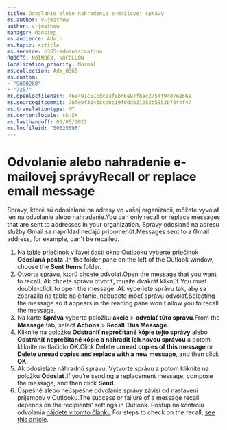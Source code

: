 ```yaml
---
title: Odvolanie alebo nahradenie e-mailovej správy
ms.author: v-jmathew
author: v-jmathew
manager: dansimp
ms.audience: Admin
ms.topic: article
ms.service: o365-administration
ROBOTS: NOINDEX, NOFOLLOW
localization_priority: Normal
ms.collection: Adm_O365
ms.custom:
- "9000260"
- "7257"
ms.openlocfilehash: 46e491c51cdceaf8b46e97fbec2754f94d7ee66e
ms.sourcegitcommit: 78fe9f33438cb0c19f0dab31253b5853b73f4f47
ms.translationtype: MT
ms.contentlocale: sk-SK
ms.lasthandoff: 03/05/2021
ms.locfileid: "50525595"
---
```

# <a name="recall-or-replace-email-message"></a><span data-ttu-id="8b44f-102">Odvolanie alebo nahradenie e-mailovej správy</span><span class="sxs-lookup"><span data-stu-id="8b44f-102">Recall or replace email message</span></span>

<span data-ttu-id="8b44f-103">Správy, ktoré sú odosielané na adresy vo vašej organizácii, môžete vyvolať len na odvolanie alebo nahradenie.</span><span class="sxs-lookup"><span data-stu-id="8b44f-103">You can only recall or replace messages that are sent to addresses in your organization.</span></span> <span data-ttu-id="8b44f-104">Správy odoslané na adresu služby Gmail sa napríklad nedajú pripomenúť.</span><span class="sxs-lookup"><span data-stu-id="8b44f-104">Messages sent to a Gmail address, for example, can't be recalled.</span></span>

1. <span data-ttu-id="8b44f-105">Na table priečinok v ľavej časti okna Outlooku vyberte priečinok **Odoslaná pošta** .</span><span class="sxs-lookup"><span data-stu-id="8b44f-105">In the folder pane on the left of the Outlook window, choose the **Sent Items** folder.</span></span>
2. <span data-ttu-id="8b44f-106">Otvorte správu, ktorú chcete odvolať.</span><span class="sxs-lookup"><span data-stu-id="8b44f-106">Open the message that you want to recall.</span></span> <span data-ttu-id="8b44f-107">Ak chcete správu otvoriť, musíte dvakrát kliknúť.</span><span class="sxs-lookup"><span data-stu-id="8b44f-107">You must double-click to open the message.</span></span> <span data-ttu-id="8b44f-108">Ak vyberiete správu tak, aby sa zobrazila na table na čítanie, nebudete môcť správu odvolať.</span><span class="sxs-lookup"><span data-stu-id="8b44f-108">Selecting the message so it appears in the reading pane won't allow you to recall the message.</span></span>
3. <span data-ttu-id="8b44f-109">Na karte **Správa** vyberte položku **akcie**  >  **odvolať túto správu**.</span><span class="sxs-lookup"><span data-stu-id="8b44f-109">From the **Message** tab, select **Actions** > **Recall This Message**.</span></span>
4. <span data-ttu-id="8b44f-110">Kliknite na položku **Odstrániť neprečítané kópie tejto správy** alebo **Odstrániť neprečítané kópie a nahradiť ich novou správou** a potom kliknite na tlačidlo **OK**.</span><span class="sxs-lookup"><span data-stu-id="8b44f-110">Click **Delete unread copies of this message** or **Delete unread copies and replace with a new message**, and then click **OK**.</span></span>
5. <span data-ttu-id="8b44f-111">Ak odosielate náhradnú správu, Vytvorte správu a potom kliknite na položku **Odoslať**.</span><span class="sxs-lookup"><span data-stu-id="8b44f-111">If you’re sending a replacement message, compose the message, and then click **Send**.</span></span>
6. <span data-ttu-id="8b44f-112">Úspešné alebo neúspešné odvolanie správy závisí od nastavení príjemcov v Outlooku.</span><span class="sxs-lookup"><span data-stu-id="8b44f-112">The success or failure of a message recall depends on the recipients' settings in Outlook.</span></span> <span data-ttu-id="8b44f-113">Postup na kontrolu odvolania [nájdete v tomto článku](https://support.office.com/article/recall-or-replace-an-email-message-that-you-sent-35027f88-d655-4554-b4f8-6c0729a723a0#tocheck).</span><span class="sxs-lookup"><span data-stu-id="8b44f-113">For steps to check on the recall, [see this article](https://support.office.com/article/recall-or-replace-an-email-message-that-you-sent-35027f88-d655-4554-b4f8-6c0729a723a0#tocheck).</span></span>
